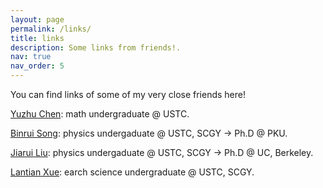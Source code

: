 ```yaml
---
layout: page
permalink: /links/
title: links 
description: Some links from friends!.
nav: true
nav_order: 5 
---
```

You can find links of some of my very close friends here!

[Yuzhu Chen](https://cyzkrau.github.io): math undergraduate @ USTC.

[Binrui Song](https://home.ustc.edu.cn/~songbr/): physics undergaduate @ USTC, SCGY → Ph.D @ PKU.

[Jiarui Liu](https://home.ustc.edu.cn/~ljr145733/): physics undergaduate @ USTC, SCGY → Ph.D @ UC, Berkeley.


[Lantian Xue](https://xuelantian.com/): earch science undergraduate @ USTC, SCGY.
